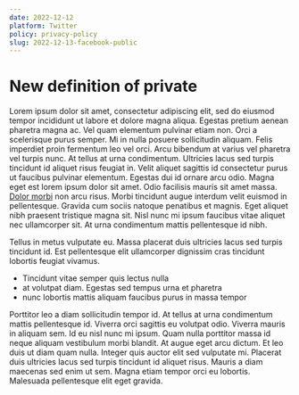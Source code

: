 ```yaml
---
date: 2022-12-12
platform: Twitter
policy: privacy-policy
slug: 2022-12-13-facebook-public
---
```


# New definition of private

Lorem ipsum dolor sit amet, consectetur adipiscing elit, sed do eiusmod tempor incididunt ut labore et dolore magna aliqua. Egestas pretium aenean pharetra magna ac. Vel quam elementum pulvinar etiam non. Orci a scelerisque purus semper. Mi in nulla posuere sollicitudin aliquam. Felis imperdiet proin fermentum leo vel orci. Arcu bibendum at varius vel pharetra vel turpis nunc. At tellus at urna condimentum. Ultricies lacus sed turpis tincidunt id aliquet risus feugiat in. Velit aliquet sagittis id consectetur purus ut faucibus pulvinar elementum. Egestas dui id ornare arcu odio. Magna eget est lorem ipsum dolor sit amet. Odio facilisis mauris sit amet massa. [Dolor morbi](/view/facebook/pp/20060310) non arcu risus. Morbi tincidunt augue interdum velit euismod in pellentesque. Gravida cum sociis natoque penatibus et magnis. Eget aliquet nibh praesent tristique magna sit. Nisl nunc mi ipsum faucibus vitae aliquet nec ullamcorper sit. At urna condimentum mattis pellentesque id nibh.

Tellus in metus vulputate eu. Massa placerat duis ultricies lacus sed turpis tincidunt id. Est pellentesque elit ullamcorper dignissim cras tincidunt lobortis feugiat vivamus. 

- Tincidunt vitae semper quis lectus nulla 
- at volutpat diam. Egestas sed tempus urna et pharetra
- nunc lobortis mattis aliquam faucibus purus in massa tempor

Porttitor leo a diam sollicitudin tempor id. At tellus at urna condimentum mattis pellentesque id. Viverra orci sagittis eu volutpat odio. Viverra mauris in aliquam sem. Id eu nisl nunc mi ipsum. Quam nulla porttitor massa id neque aliquam vestibulum morbi blandit. At augue eget arcu dictum. Et leo duis ut diam quam nulla. Integer quis auctor elit sed vulputate mi. Placerat duis ultricies lacus sed turpis tincidunt id aliquet risus. Mauris a diam maecenas sed enim ut sem. Magna etiam tempor orci eu lobortis. Malesuada pellentesque elit eget gravida.